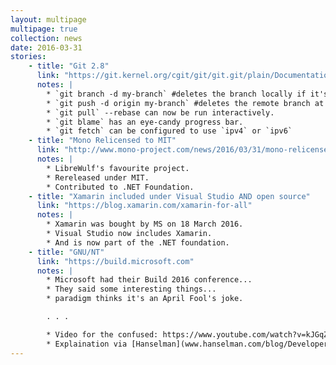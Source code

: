 ```yaml
---
layout: multipage
multipage: true
collection: news
date: 2016-03-31
stories:
    - title: "Git 2.8"
      link: "https://git.kernel.org/cgit/git/git.git/plain/Documentation/RelNotes/2.8.0.txt"
      notes: |
        * `git branch -d my-branch` #deletes the branch locally if it's already been merged.
        * `git push -d origin my-branch` #deletes the remote branch at origin.
        * `git pull` --rebase can now be run interactively.
        * `git blame` has an eye-candy progress bar.
        * `git fetch` can be configured to use `ipv4` or `ipv6`
    - title: "Mono Relicensed to MIT"
      link: "http://www.mono-project.com/news/2016/03/31/mono-relicensed-mit"
      notes: |
        * LibreWulf's favourite project.
        * Rereleased under MIT.
        * Contributed to .NET Foundation.
    - title: "Xamarin included under Visual Studio AND open source"
      link: "https://blog.xamarin.com/xamarin-for-all"
      notes: |
        * Xamarin was bought by MS on 18 March 2016.
        * Visual Studio now includes Xamarin.
        * And is now part of the .NET foundation.
    - title: "GNU/NT"
      link: "https://build.microsoft.com"
      notes: |
        * Microsoft had their Build 2016 conference...
        * They said some interesting things...
        * paradigm thinks it's an April Fool's joke.

        . . .

        * Video for the confused: https://www.youtube.com/watch?v=kJGqZHQzNRo
        * Explaination via [Hanselman](www.hanselman.com/blog/DevelopersCanRunBashShellAndUsermodeUbuntuLinuxBinariesOnWindows10.aspx)
---
```

